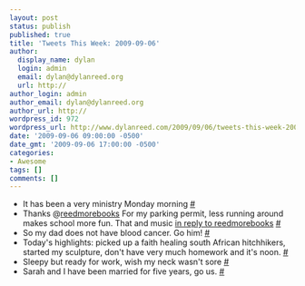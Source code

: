 ```yaml
---
layout: post
status: publish
published: true
title: 'Tweets This Week: 2009-09-06'
author:
  display_name: dylan
  login: admin
  email: dylan@dylanreed.org
  url: http://
author_login: admin
author_email: dylan@dylanreed.org
author_url: http://
wordpress_id: 972
wordpress_url: http://www.dylanreed.com/2009/09/06/tweets-this-week-2009-09-06/
date: '2009-09-06 09:00:00 -0500'
date_gmt: '2009-09-06 17:00:00 -0500'
categories:
- Awesome
tags: []
comments: []
---
```

<ul class="aktt_tweet_digest">
<li>It has been a very ministry Monday morning <a href="http://twitter.com/awesomeguy/statuses/3665446695" class="aktt_tweet_time">#</a></li>
<li>Thanks @<a href="http://twitter.com/reedmorebooks" class="aktt_username">reedmorebooks</a> For my parking permit, less running around makes school more fun. That and music <a href="http://twitter.com/reedmorebooks/statuses/3514630721" class="aktt_tweet_reply">in reply to reedmorebooks</a> <a href="http://twitter.com/awesomeguy/statuses/3667758085" class="aktt_tweet_time">#</a></li>
<li>So my dad does not have blood cancer. Go him! <a href="http://twitter.com/awesomeguy/statuses/3670130276" class="aktt_tweet_time">#</a></li>
<li>Today&#39;s highlights: picked up a faith healing south African hitchhikers, started my sculpture, don&#39;t have very much homework and it&#39;s noon. <a href="http://twitter.com/awesomeguy/statuses/3693524853" class="aktt_tweet_time">#</a></li>
<li>Sleepy but ready for work, wish my neck wasn&#39;t sore <a href="http://twitter.com/awesomeguy/statuses/3698001483" class="aktt_tweet_time">#</a></li>
<li>Sarah and I have been married for five years, go us. <a href="http://twitter.com/awesomeguy/statuses/3756544429" class="aktt_tweet_time">#</a></li><br />
</ul></p>
